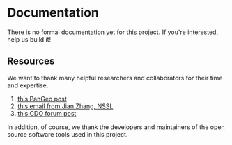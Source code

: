 # Documentation

There is no formal documentation yet for this project.
If you're interested, help us build it!

## Resources

We want to thank many helpful researchers and collaborators for their time and expertise.

1. [this PanGeo post](https://discourse.pangeo.io/t/using-grib2-files-with-open-mfdataset-is-there-a-better-workflow-than-converting-to-netcdf/2612)
1. [this email from Jian Zhang, NSSL](./2022-07-22-zhang.md)
1. [this CDO forum post](https://code.mpimet.mpg.de/boards/1/topics/13083?r=13086#message-13086)

In addition, of course, we thank the developers and maintainers of the open source software tools used in this project.
